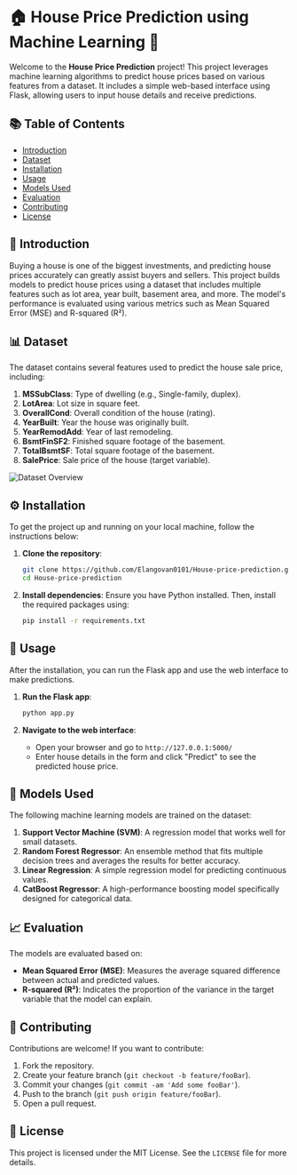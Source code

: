# 🏠 House Price Prediction using Machine Learning 🧠

Welcome to the **House Price Prediction** project! This project leverages machine learning algorithms to predict house prices based on various features from a dataset. It includes a simple web-based interface using Flask, allowing users to input house details and receive predictions.

## 📚 Table of Contents
- [Introduction](#-introduction)
- [Dataset](#-dataset)
- [Installation](#-installation)
- [Usage](#-usage)
- [Models Used](#-models-used)
- [Evaluation](#-evaluation)
- [Contributing](#-contributing)
- [License](#-license)

## 🌟 Introduction
Buying a house is one of the biggest investments, and predicting house prices accurately can greatly assist buyers and sellers. This project builds models to predict house prices using a dataset that includes multiple features such as lot area, year built, basement area, and more. The model's performance is evaluated using various metrics such as Mean Squared Error (MSE) and R-squared (R²).

## 📊 Dataset
The dataset contains several features used to predict the house sale price, including:
1. **MSSubClass**: Type of dwelling (e.g., Single-family, duplex).
2. **LotArea**: Lot size in square feet.
3. **OverallCond**: Overall condition of the house (rating).
4. **YearBuilt**: Year the house was originally built.
5. **YearRemodAdd**: Year of last remodeling.
6. **BsmtFinSF2**: Finished square footage of the basement.
7. **TotalBsmtSF**: Total square footage of the basement.
8. **SalePrice**: Sale price of the house (target variable).

![Dataset Overview](https://media.istockphoto.com/id/1567429058/photo/landscaping-on-middleclass-homes-aerial-neighborhood-fresh-cut-lawns.jpg?s=2048x2048&w=is&k=20&c=-RSlRMjm0s6vhmHdNOBoVS-J4nuJWdmaSHXK1_ErpVU=)

## ⚙️ Installation
To get the project up and running on your local machine, follow the instructions below:

1. **Clone the repository**:
    ```bash
    git clone https://github.com/Elangovan0101/House-price-prediction.git
    cd House-price-prediction
    ```

2. **Install dependencies**:
    Ensure you have Python installed. Then, install the required packages using:
    ```bash
    pip install -r requirements.txt
    ```

## 🚀 Usage
After the installation, you can run the Flask app and use the web interface to make predictions.

1. **Run the Flask app**:
    ```bash
    python app.py
    ```

2. **Navigate to the web interface**:
   - Open your browser and go to `http://127.0.0.1:5000/`
   - Enter house details in the form and click "Predict" to see the predicted house price.

## 🤖 Models Used
The following machine learning models are trained on the dataset:
1. **Support Vector Machine (SVM)**: A regression model that works well for small datasets.
2. **Random Forest Regressor**: An ensemble method that fits multiple decision trees and averages the results for better accuracy.
3. **Linear Regression**: A simple regression model for predicting continuous values.
4. **CatBoost Regressor**: A high-performance boosting model specifically designed for categorical data.

## 📈 Evaluation
The models are evaluated based on:
- **Mean Squared Error (MSE)**: Measures the average squared difference between actual and predicted values.
- **R-squared (R²)**: Indicates the proportion of the variance in the target variable that the model can explain.

## 🤝 Contributing
Contributions are welcome! If you want to contribute:
1. Fork the repository.
2. Create your feature branch (`git checkout -b feature/fooBar`).
3. Commit your changes (`git commit -am 'Add some fooBar'`).
4. Push to the branch (`git push origin feature/fooBar`).
5. Open a pull request.

## 📝 License
This project is licensed under the MIT License. See the `LICENSE` file for more details.

